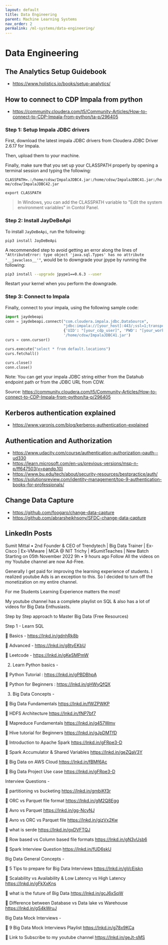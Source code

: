 ```yaml
---
layout: default
title: Data Engineering
parent: Machine Learning Systems
nav_order: 2
permalink: /ml-systems/data-engineering/
---
```


# Data Engineering

## The Analytics Setup Guidebook

- https://www.holistics.io/books/setup-analytics/

## How to connect to CDP Impala from python

- https://community.cloudera.com/t5/Community-Articles/How-to-connect-to-CDP-Impala-from-python/ta-p/296405

### Step 1: Setup Impala JDBC drivers

First, download the latest impala JDBC drivers from Cloudera JDBC Driver 2.6.17 for Impala.

Then, upload them to your machine.

Finally, make sure that you set up your CLASSPATH properly by opening a terminal session and typing the following:

`CLASSPATH=.:/home/cdsw/ImpalaJDBC4.jar:/home/cdsw/ImpalaJDBC41.jar:/home/cdsw/ImpalaJDBC42.jar`

`export CLASSPATH​`

> In Windows, you can add the CLASSPATH variable to "Edit the system environment variables" in Contol Panel.

### Step 2: Install JayDeBeApi

To install `JayDeBeApi`, run the following:

`pip3 install JayDeBeApi `

A recommended step to avoid getting an error along the lines of `"AttributeError: type object 'java.sql.Types' has no attribute '__javaclass__'"`, would be to downgrade your jpype by running the following:

```bash
pip3 install --upgrade jpype1==0.6.3 --user​
```

Restart your kernel when you perform the downgrade. 

### Step 3: Connect to Impala

Finally, connect to your impala, using the following sample code:

```Python
import jaydebeapi
conn = jaydebeapi.connect("com.cloudera.impala.jdbc.DataSource",
                          "jdbc:impala://[your_host]:443/;ssl=1;transportMode=http;httpPath=icml-data-mart/cdp-proxy-api/impala;AuthMech=3;",
                          {'UID': "[your_cdp_user]", 'PWD': "[your_workload_pwd]"},
                          '/home/cdsw/ImpalaJDBC41.jar')
curs = conn.cursor()

curs.execute("select * from default.locations")
curs.fetchall()

curs.close()
conn.close()​
```

Note: You can get your impala JDBC string either from the Datahub endpoint path or from the JDBC URL from CDW.

Source: https://community.cloudera.com/t5/Community-Articles/How-to-connect-to-CDP-Impala-from-python/ta-p/296405

## Kerberos authentication explained

- https://www.varonis.com/blog/kerberos-authentication-explained

## Authentication and Authorization

- https://www.udacity.com/course/authentication-authorization-oauth--ud330
- https://learn.microsoft.com/en-us/previous-versions/msp-n-p/ff647503(v=pandp.10)
- https://www.bu.edu/tech/about/security-resources/bestpractice/auth/
- https://solutionsreview.com/identity-management/top-9-authentication-books-for-professionals/

## Change Data Capture

- https://github.com/foogaro/change-data-capture
- https://github.com/abrarsheikhsony/SFDC-change-data-capture

## LinkedIn Posts

Sumit Mittal
• 2nd
Founder & CEO of Trendytech | Big Data Trainer | Ex-Cisco | Ex-VMware | MCA @ NIT Trichy | #SumitTeaches | New Batch Starting on 05th November 2022
9h • 9 hours ago
Follow
All the videos on my Youtube channel are now Ad-Free.

Generally I get paid for improving the learning experience of students. I realized youtube Ads is an exception to this.
So I decided to turn off the monetization on my entire channel.

For me Students Learning Experience matters the most!

My youtube channel has a complete playlist on SQL & also has a lot of videos for Big Data Enthusiasts.

Step by Step approach to Master Big Data (Free Resources)

Step 1 - Learn SQL

📌 Basics -
https://lnkd.in/gdnhRk8b

📌 Advanced -
https://lnkd.in/g8tyEKbU

📌 Leetcode -
https://lnkd.in/gKeSMPmW

2. Learn Python basics -

📌 Python Tutorial : https://lnkd.in/gPBDBhpA

📌 Python for Beginners : https://lnkd.in/gHWyQfQX

3. Big Data Concepts -

📌 Big Data Fundamentals
https://lnkd.in/fWZPWKP

📌 HDFS Architecture
https://lnkd.in/fNP7bf7

📌 Mapreduce Fundamentals
https://lnkd.in/g457Wmv

📌 Hive tutorial for Beginners
https://lnkd.in/gJpDMTfD

📌 Introduction to Apache Spark
https://lnkd.in/gFRpe3-D

📌 Spark Accumulator & Shared Variables
https://lnkd.in/geZQaV3Y

📌 Big Data on AWS Cloud
https://lnkd.in/fBMf6Ac

📌 Big Data Project Use case
https://lnkd.in/gFRpe3-D

Interview Questions -

📌 partitioning vs bucketing
https://lnkd.in/gmbiKf3r

📌 ORC vs Parquet file format
https://lnkd.in/gM2Q8Egg

📌 Avro vs Parquet
https://lnkd.in/gg-NcyNJ

📌 Avro vs ORC vs Parquet file
https://lnkd.in/gizVx2Kw

📌 what is serde
https://lnkd.in/gxDVFTQJ

📌 Row based vs Column based file formats
https://lnkd.in/gN3vUsb6

📌 Spark Interview Question
https://lnkd.in/fUD6skU

Big Data General Concepts -

📌 5 Tips to prepare for Big Data Interviews
https://lnkd.in/gVcEjskn

📌 Scalability vs Availability & Low Latency vs High Latency
https://lnkd.in/gFkXxKns

📌 what is the future of Big Data
https://lnkd.in/gcJ6xSqW

📌 Difference between Database vs Data lake vs Warehouse
https://lnkd.in/gS4kWruJ

Big Data Mock Interviews -

📌 9 Big Data Mock Interviews Playlist
https://lnkd.in/g78x9KCa

📌 Link to Subscribe to my youtube channel
https://lnkd.in/geJt-sMS

